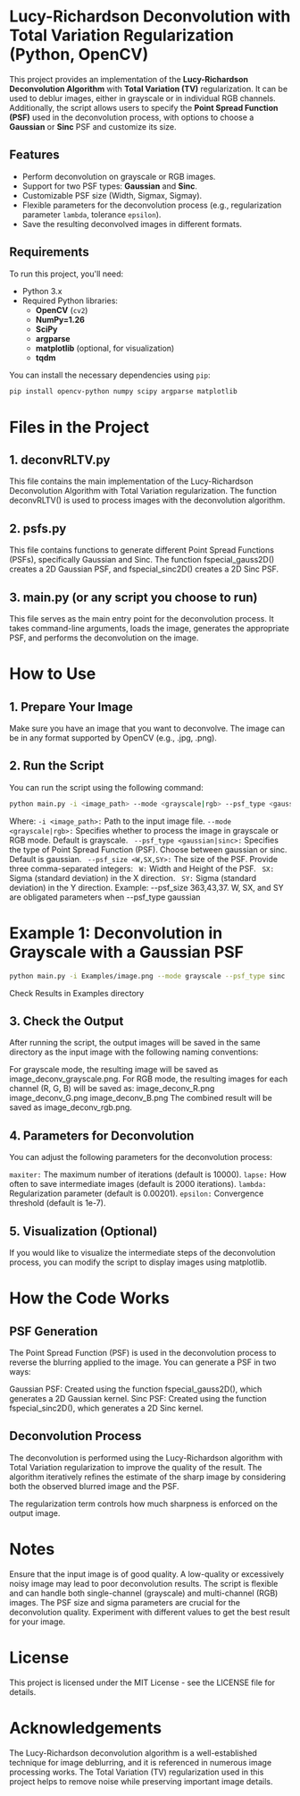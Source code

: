 # Lucy-Richardson Deconvolution with Total Variation Regularization (Python, OpenCV)

This project provides an implementation of the **Lucy-Richardson Deconvolution Algorithm** with **Total Variation (TV)** regularization. It can be used to deblur images, either in grayscale or in individual RGB channels. Additionally, the script allows users to specify the **Point Spread Function (PSF)** used in the deconvolution process, with options to choose a **Gaussian** or **Sinc** PSF and customize its size.

## Features

- Perform deconvolution on grayscale or RGB images.
- Support for two PSF types: **Gaussian** and **Sinc**.
- Customizable PSF size (Width, Sigmax, Sigmay).
- Flexible parameters for the deconvolution process (e.g., regularization parameter `lambda`, tolerance `epsilon`).
- Save the resulting deconvolved images in different formats.
  
## Requirements

To run this project, you'll need:

- Python 3.x
- Required Python libraries:
  - **OpenCV** (`cv2`)
  - **NumPy=1.26**
  - **SciPy**
  - **argparse**
  - **matplotlib** (optional, for visualization)
  - **tqdm**

You can install the necessary dependencies using `pip`:

```bash
pip install opencv-python numpy scipy argparse matplotlib
```

# Files in the Project
## 1. deconvRLTV.py
This file contains the main implementation of the Lucy-Richardson Deconvolution Algorithm with Total Variation regularization. The function deconvRLTV() is used to process images with the deconvolution algorithm.

## 2. psfs.py
This file contains functions to generate different Point Spread Functions (PSFs), specifically Gaussian and Sinc. The function fspecial_gauss2D() creates a 2D Gaussian PSF, and fspecial_sinc2D() creates a 2D Sinc PSF.

## 3. main.py (or any script you choose to run)
This file serves as the main entry point for the deconvolution process. It takes command-line arguments, loads the image, generates the appropriate PSF, and performs the deconvolution on the image.

# How to Use
## 1. Prepare Your Image
Make sure you have an image that you want to deconvolve. The image can be in any format supported by OpenCV (e.g., .jpg, .png).

## 2. Run the Script
You can run the script using the following command:

```bash
python main.py -i <image_path> --mode <grayscale|rgb> --psf_type <gaussian|sinc> --psf_size <W,SX,SY>
```

Where:
```-i <image_path>:``` Path to the input image file.
``` --mode <grayscale|rgb>: ``` Specifies whether to process the image in grayscale or RGB mode. Default is grayscale.
``` --psf_type <gaussian|sinc>:```  Specifies the type of Point Spread Function (PSF). Choose between gaussian or sinc. Default is gaussian.
``` --psf_size <W,SX,SY>:```  The size of the PSF. Provide three comma-separated integers:
``` W:```  Width and Height of the PSF.
``` SX:```  Sigma (standard deviation) in the X direction.
``` SY:```  Sigma (standard deviation) in the Y direction. Example: --psf_size 363,43,37.
W, SX, and SY are obligated parameters when --psf_type gaussian

# Example 1: Deconvolution in Grayscale with a Gaussian PSF
```bash
python main.py -i Examples/image.png --mode grayscale --psf_type sinc  --psf_size 350,45,45 --maxiter 500 --lapse 2 --lambda_var 0.0019
```
Check Results in Examples directory

## 3. Check the Output
After running the script, the output images will be saved in the same directory as the input image with the following naming conventions:

For grayscale mode, the resulting image will be saved as image_deconv_grayscale.png.
For RGB mode, the resulting images for each channel (R, G, B) will be saved as:
image_deconv_R.png
image_deconv_G.png
image_deconv_B.png
The combined result will be saved as image_deconv_rgb.png.
## 4. Parameters for Deconvolution
You can adjust the following parameters for the deconvolution process:

```maxiter:``` The maximum number of iterations (default is 10000).
```lapse:``` How often to save intermediate images (default is 2000 iterations).
```lambda:``` Regularization parameter (default is 0.00201).
```epsilon:``` Convergence threshold (default is 1e-7).

## 5. Visualization (Optional)
If you would like to visualize the intermediate steps of the deconvolution process, you can modify the script to display images using matplotlib.

# How the Code Works
## PSF Generation
The Point Spread Function (PSF) is used in the deconvolution process to reverse the blurring applied to the image. You can generate a PSF in two ways:

Gaussian PSF: Created using the function fspecial_gauss2D(), which generates a 2D Gaussian kernel.
Sinc PSF: Created using the function fspecial_sinc2D(), which generates a 2D Sinc kernel.

## Deconvolution Process
The deconvolution is performed using the Lucy-Richardson algorithm with Total Variation regularization to improve the quality of the result. The algorithm iteratively refines the estimate of the sharp image by considering both the observed blurred image and the PSF.

The regularization term controls how much sharpness is enforced on the output image.

# Notes
Ensure that the input image is of good quality. A low-quality or excessively noisy image may lead to poor deconvolution results.
The script is flexible and can handle both single-channel (grayscale) and multi-channel (RGB) images.
The PSF size and sigma parameters are crucial for the deconvolution quality. Experiment with different values to get the best result for your image.

# License
This project is licensed under the MIT License - see the LICENSE file for details.

# Acknowledgements
The Lucy-Richardson deconvolution algorithm is a well-established technique for image deblurring, and it is referenced in numerous image processing works.
The Total Variation (TV) regularization used in this project helps to remove noise while preserving important image details.

